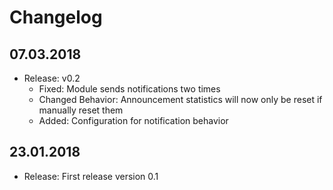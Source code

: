 Changelog
=========
07.03.2018
----------------------
- Release: v0.2
  - Fixed: Module sends notifications two times
  - Changed Behavior: Announcement statistics will now only be reset if manually reset them
  - Added: Configuration for notification behavior

23.01.2018
----------------------
- Release: First release version 0.1

